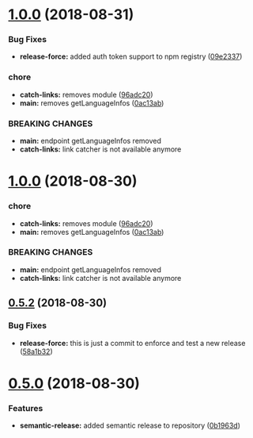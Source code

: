 # [1.0.0](https://github.com/Staffbase/plugins-client-sdk/compare/v0.5.2...v1.0.0) (2018-08-31)


### Bug Fixes

* **release-force:** added auth token support to npm registry ([09e2337](https://github.com/Staffbase/plugins-client-sdk/commit/09e2337))


### chore

* **catch-links:** removes module ([96adc20](https://github.com/Staffbase/plugins-client-sdk/commit/96adc20))
* **main:** removes getLanguageInfos ([0ac13ab](https://github.com/Staffbase/plugins-client-sdk/commit/0ac13ab))


### BREAKING CHANGES

* **main:** endpoint getLanguageInfos removed
* **catch-links:** link catcher is not available anymore

# [1.0.0](https://github.com/Staffbase/plugins-client-sdk/compare/v0.5.2...v1.0.0) (2018-08-30)


### chore

* **catch-links:** removes module ([96adc20](https://github.com/Staffbase/plugins-client-sdk/commit/96adc20))
* **main:** removes getLanguageInfos ([0ac13ab](https://github.com/Staffbase/plugins-client-sdk/commit/0ac13ab))


### BREAKING CHANGES

* **main:** endpoint getLanguageInfos removed
* **catch-links:** link catcher is not available anymore

## [0.5.2](https://github.com/Staffbase/plugins-client-sdk/compare/v0.5.1...v0.5.2) (2018-08-30)


### Bug Fixes

* **release-force:** this is just a commit to enforce and test a new release ([58a1b32](https://github.com/Staffbase/plugins-client-sdk/commit/58a1b32))

# [0.5.0](https://github.com/Staffbase/plugins-client-sdk/compare/v0.4.0...v0.5.0) (2018-08-30)


### Features

* **semantic-release:** added semantic release to repository ([0b1963d](https://github.com/Staffbase/plugins-client-sdk/commit/0b1963d))
